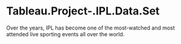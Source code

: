 # Tableau.Project-.IPL.Data.Set
Over the years, IPL has become one of the most-watched and most attended live sporting events all over the world.
